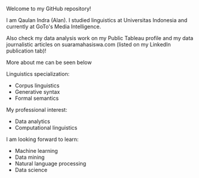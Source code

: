 Welcome to my GitHub repository!

I am Qaulan Indra (Alan). I studied linguistics at Universitas Indonesia and currently at GoTo's Media Intelligence.

Also check my data analysis work on my Public Tableau profile and my data journalistic articles on suaramahasiswa.com (listed on my LinkedIn publication tab)!

More about me can be seen below

Linguistics specialization:
- Corpus linguistics
- Generative syntax
- Formal semantics

My professional interest:
- Data analytics
- Computational linguistics

I am looking forward to learn:
- Machine learning
- Data mining
- Natural language processing
- Data science
<!---
alanindra/alanindra is a ✨ special ✨ repository because its `README.md` (this file) appears on your GitHub profile.
You can click the Preview link to take a look at your changes.
--->
